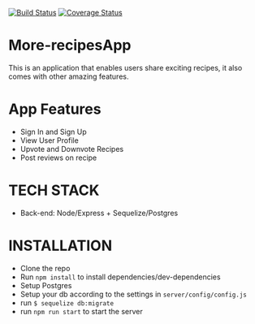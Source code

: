 [![Build Status](https://travis-ci.org/pawnjester/More-recipesApp.svg?branch=develop)](https://travis-ci.org/pawnjester/More-recipesApp)
[![Coverage Status](https://coveralls.io/repos/github/pawnjester/More-recipesApp/badge.svg?branch=develop)](https://coveralls.io/github/pawnjester/More-recipesApp?branch=develop)
# More-recipesApp
This is an application that enables users share exciting recipes, it also comes with other amazing features.

# App Features
- Sign In and Sign Up
- View User Profile
- Upvote and Downvote Recipes
- Post reviews on recipe

# TECH STACK
- Back-end: Node/Express + Sequelize/Postgres

# INSTALLATION
- Clone the repo
- Run `npm install` to install dependencies/dev-dependencies
- Setup Postgres
- Setup your db according to the settings in `server/config/config.js`
- run `$ sequelize db:migrate`
- run `npm run start` to start the server


